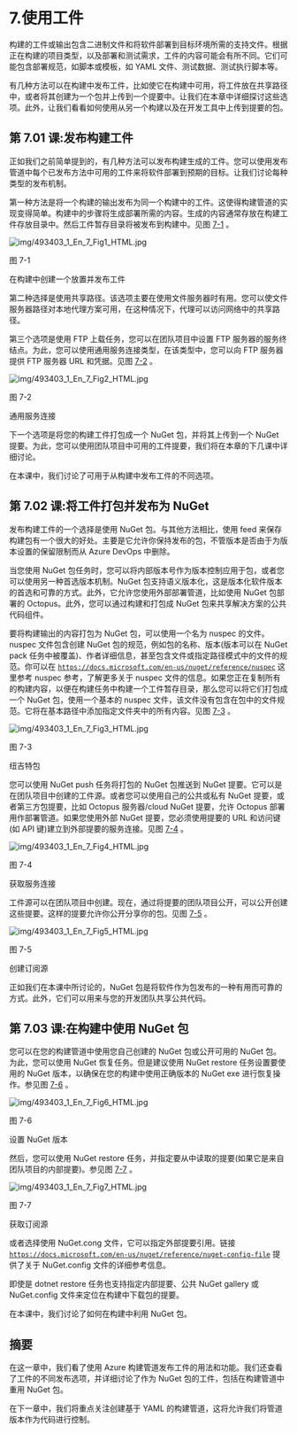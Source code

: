 # 7.使用工件

构建的工件或输出包含二进制文件和将软件部署到目标环境所需的支持文件。根据正在构建的项目类型，以及部署和测试需求，工件的内容可能会有所不同。它们可能包含部署规范，如脚本或模板，如 YAML 文件、测试数据、测试执行脚本等。

有几种方法可以在构建中发布工件，比如使它在构建中可用，将工件放在共享路径中，或者将其创建为一个包并上传到一个提要中。让我们在本章中详细探讨这些选项。此外，让我们看看如何使用从另一个构建以及在开发工具中上传到提要的包。

## 第 7.01 课:发布构建工件

正如我们之前简单提到的，有几种方法可以发布构建生成的工件。您可以使用发布管道中每个已发布方法中可用的工件来将软件部署到预期的目标。让我们讨论每种类型的发布机制。

第一种方法是将一个构建的输出发布为同一个构建中的工件。这使得构建管道的实现变得简单。构建中的步骤将生成部署所需的内容。生成的内容通常存放在构建工件存放目录中。然后工件暂存目录将被发布到构建中。见图 [7-1](#Fig1) 。

![img/493403_1_En_7_Fig1_HTML.jpg](img/493403_1_En_7_Fig1_HTML.jpg)

图 7-1

在构建中创建一个放置并发布工件

第二种选择是使用共享路径。该选项主要在使用文件服务器时有用。您可以使文件服务器路径对本地代理方案可用，在这种情况下，代理可以访问网络中的共享路径。

第三个选项是使用 FTP 上载任务，您可以在团队项目中设置 FTP 服务器的服务终结点。为此，您可以使用通用服务连接类型，在该类型中，您可以向 FTP 服务器提供 FTP 服务器 URL 和凭据。见图 [7-2](#Fig2) 。

![img/493403_1_En_7_Fig2_HTML.jpg](img/493403_1_En_7_Fig2_HTML.jpg)

图 7-2

通用服务连接

下一个选项是将您的构建工件打包成一个 NuGet 包，并将其上传到一个 NuGet 提要。为此，您可以使用团队项目中可用的工件提要，我们将在本章的下几课中详细讨论。

在本课中，我们讨论了可用于从构建中发布工件的不同选项。

## 第 7.02 课:将工件打包并发布为 NuGet

发布构建工件的一个选择是使用 NuGet 包。与其他方法相比，使用 feed 来保存构建包有一个很大的好处。主要是它允许你保持发布的包，不管版本是否由于为版本设置的保留限制而从 Azure DevOps 中删除。

当您使用 NuGet 包任务时，您可以将内部版本号作为版本控制应用于包，或者您可以使用另一种首选版本机制。NuGet 包支持语义版本化，这是版本化软件版本的首选和可靠的方式。此外，它允许您使用外部部署管道，比如使用 NuGet 包部署的 Octopus。此外，您可以通过构建和打包成 NuGet 包来共享解决方案的公共代码组件。

要将构建输出的内容打包为 NuGet 包，可以使用一个名为 nuspec 的文件。nuspec 文件包含创建 NuGet 包的规范，例如包的名称、版本(版本可以在 NuGet pack 任务中被覆盖)、作者详细信息，甚至包含文件或指定路径模式中的文件的规范。你可以在 [`https://docs.microsoft.com/en-us/nuget/reference/nuspec`](https://docs.microsoft.com/en-us/nuget/reference/nuspec) 这里参考 nuspec 参考，了解更多关于 nuspec 文件的信息。如果您正在复制所有的构建内容，以便在构建任务中构建一个工件暂存目录，那么您可以将它们打包成一个 NuGet 包，使用一个基本的 nuspec 文件，该文件没有包含在包中的文件规范。它将在基本路径中添加指定文件夹中的所有内容。见图 [7-3](#Fig3) 。

![img/493403_1_En_7_Fig3_HTML.jpg](img/493403_1_En_7_Fig3_HTML.jpg)

图 7-3

纽吉特包

您可以使用 NuGet push 任务将打包的 NuGet 包推送到 NuGet 提要。它可以是在团队项目中创建的工件源。或者您可以使用自己的公共或私有 NuGet 提要，或者第三方包提要，比如 Octopus 服务器/cloud NuGet 提要，允许 Octopus 部署用作部署管道。如果您使用外部 NuGet 提要，您必须使用提要的 URL 和访问键(如 API 键)建立到外部提要的服务连接。见图 [7-4](#Fig4) 。

![img/493403_1_En_7_Fig4_HTML.jpg](img/493403_1_En_7_Fig4_HTML.jpg)

图 7-4

获取服务连接

工件源可以在团队项目中创建。现在，通过将提要的团队项目公开，可以公开创建这些提要。这样的提要允许你公开分享你的包。见图 [7-5](#Fig5) 。

![img/493403_1_En_7_Fig5_HTML.jpg](img/493403_1_En_7_Fig5_HTML.jpg)

图 7-5

创建订阅源

正如我们在本课中所讨论的，NuGet 包是将软件作为包发布的一种有用而可靠的方式。此外，它们可以用来与您的开发团队共享公共代码。

## 第 7.03 课:在构建中使用 NuGet 包

您可以在您的构建管道中使用您自己创建的 NuGet 包或公开可用的 NuGet 包。为此，您可以使用 NuGet 恢复任务。但是建议使用 NuGet restore 任务设置要使用的 NuGet 版本，以确保在您的构建中使用正确版本的 NuGet exe 进行恢复操作。参见图 [7-6](#Fig6) 。

![img/493403_1_En_7_Fig6_HTML.jpg](img/493403_1_En_7_Fig6_HTML.jpg)

图 7-6

设置 NuGet 版本

然后，您可以使用 NuGet restore 任务，并指定要从中读取的提要(如果它是来自团队项目的内部提要)。参见图 [7-7](#Fig7) 。

![img/493403_1_En_7_Fig7_HTML.jpg](img/493403_1_En_7_Fig7_HTML.jpg)

图 7-7

获取订阅源

或者选择使用 NuGet.cong 文件，它可以指定外部提要引用。链接 [`https://docs.microsoft.com/en-us/nuget/reference/nuget-config-file`](https://docs.microsoft.com/en-us/nuget/reference/nuget-config-file) 提供了关于 NuGet.config 文件的详细参考信息。

即使是 dotnet restore 任务也支持指定内部提要、公共 NuGet gallery 或 NuGet.config 文件来定位在构建中下载包的提要。

在本课中，我们讨论了如何在构建中利用 NuGet 包。

## 摘要

在这一章中，我们看了使用 Azure 构建管道发布工件的用法和功能。我们还查看了工件的不同发布选项，并详细讨论了作为 NuGet 包的工件，包括在构建管道中重用 NuGet 包。

在下一章中，我们将重点关注创建基于 YAML 的构建管道，这将允许我们将管道版本作为代码进行控制。